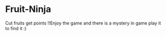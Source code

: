 # Fruit-Ninja
Cut fruits get points !!Enjoy the game and there is a mystery in game play it to find it :)
